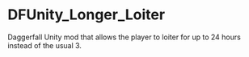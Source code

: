 # DFUnity_Longer_Loiter
Daggerfall Unity mod that allows the player to loiter for up to 24 hours instead of the usual 3.
